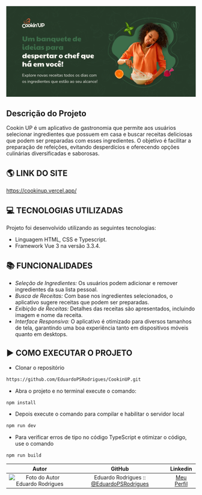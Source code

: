 <div align="center">
<img src="public/imagens/banner/CookinUP.png" width="900px" alt="CookinUP - Um banquete de ideias para despertar o chef que há em você! Explore novas receitas todos os dias com os ingredientes que estão ao seu alcance!  " />
</div>

## Descrição do Projeto

 Cookin UP é um aplicativo de gastronomia que permite aos usuários selecionar ingredientes que possuem em casa e buscar receitas deliciosas que podem ser preparadas com esses ingredientes. 
 O objetivo é facilitar a preparação de refeições, evitando desperdícios e oferecendo opções culinárias diversificadas e saborosas.

## 🌎 LINK DO SITE

https://cookinup.vercel.app/


## 💻 TECNOLOGIAS UTILIZADAS 

Projeto foi desenvolvido utilizando as seguintes tecnologias:

- Linguagem HTML, CSS e Typescript.
- Framework Vue 3 na versão 3.3.4.

## 📚 FUNCIONALIDADES

- *Seleção de Ingredientes:* Os usuários podem adicionar e remover ingredientes da sua lista pessoal.
- *Busca de Receitas:* Com base nos ingredientes selecionados, o aplicativo sugere receitas que podem ser preparadas.
- *Exibição de Receitas:* Detalhes das receitas são apresentados, incluindo imagem e nome da receita.
- *Interface Responsiva:* O aplicativo é otimizado para diversos tamanhos de tela, garantindo uma boa experiência tanto em dispositivos móveis quanto em desktops.

## ▶️ COMO EXECUTAR O PROJETO

- Clonar o repositório 

``` sh
https://github.com/EduardoPSRodrigues/CookinUP.git
```

- Abra o projeto e no terminal execute o comando:

``` sh
npm install
```

- Depois execute o comando para compilar e habilitar o servidor local

```sh
npm run dev
```

- Para verificar erros de tipo no código TypeScript e otimizar o código, use o comando

```sh
npm run build
```


|    Autor    |  GitHub   |   Linkedin  | 
|  :---: | :---:  | :---: |
|  <img src="https://avatars.githubusercontent.com/u/135388215?s=400&u=a37d71f559365352e60211d8f88e41516c7e2e7d&v=4" width="60%" height="60%" alt="Foto do Autor Eduardo Rodrigues" /> | Eduardo Rodrigues :: [@EduardoPSRodrigues](https://github.com/EduardoPSRodrigues) | [Meu Perfil](https://www.linkedin.com/in/eduardo-rodrigues-a1a0792a4/) |